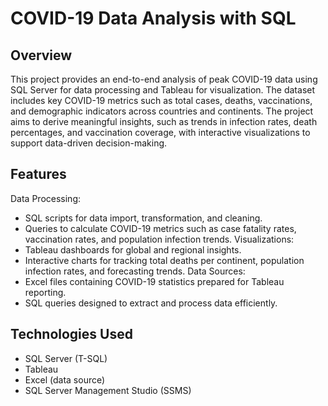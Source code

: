 # COVID-19 Data Analysis with SQL

## Overview
This project provides an end-to-end analysis of peak COVID-19 data using SQL Server for data processing and Tableau for visualization. The dataset includes key COVID-19 metrics such as total cases, deaths, vaccinations, and demographic indicators across countries and continents. The project aims to derive meaningful insights, such as trends in infection rates, death percentages, and vaccination coverage, with interactive visualizations to support data-driven decision-making.

## Features
Data Processing:
 - SQL scripts for data import, transformation, and cleaning.
 - Queries to calculate COVID-19 metrics such as case fatality rates, vaccination rates, and population infection trends.
Visualizations:
 - Tableau dashboards for global and regional insights.
 - Interactive charts for tracking total deaths per continent, population infection rates, and forecasting trends.
Data Sources:
 - Excel files containing COVID-19 statistics prepared for Tableau reporting.
 - SQL queries designed to extract and process data efficiently.

## Technologies Used
- SQL Server (T-SQL)
- Tableau
- Excel (data source)
- SQL Server Management Studio (SSMS)
